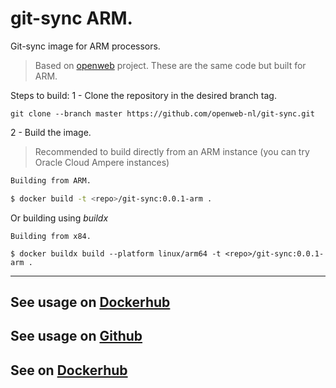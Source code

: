 # git-sync ARM.

Git-sync image for ARM processors.

> Based on [openweb](https://github.com/openweb-nl/git-sync) project. These are the same code but built for ARM.

Steps to build:
1 - Clone the repository in the desired branch tag.

`git clone --branch master https://github.com/openweb-nl/git-sync.git`

2 - Build the image.

>  Recommended to build directly from an ARM instance (you can try Oracle Cloud Ampere instances)

```sh
Building from ARM.

$ docker build -t <repo>/git-sync:0.0.1-arm .
```

Or building using _buildx_

```shell
Building from x84.

$ docker buildx build --platform linux/arm64 -t <repo>/git-sync:0.0.1-arm .
```

----
## See usage on [Dockerhub](https://hub.docker.com/r/openweb/git-sync)
## See usage on [Github](https://github.com/openweb-nl/git-sync#usage)
## See on [Dockerhub](https://hub.docker.com/r/cdaraujo/git-sync)

